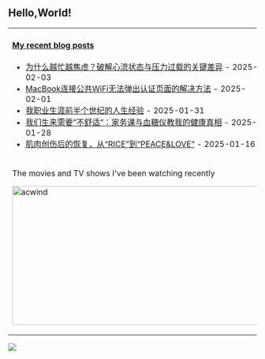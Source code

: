 ## Hello,World!

<table width="95%">
<tr>
<td valign="top"  colspan="2">

#### <a href="https://blog.animesdata.com" target="_blank">My recent blog posts</a>

<!-- blog starts -->
* <a href='https://www.cocosdarkwood.com/%E5%85%B6%E4%BB%96/2025/02/03/flow.html' target='_blank'>为什么越忙越焦虑？破解心流状态与压力过载的关键差异</a> - 2025-02-03
* <a href='https://www.cocosdarkwood.com/%E4%BB%A3%E7%A0%81%E4%BA%BA%E7%94%9F/2025/02/01/macbook-connect-public-wifi.html' target='_blank'>MacBook连接公共WiFi无法弹出认证页面的解决方法</a> - 2025-02-01
* <a href='https://www.cocosdarkwood.com/%E4%BA%BA%E7%94%9F%E6%84%9F%E6%82%9F/2025/01/31/Life-Lessons-from-the-First-Half-Century-of-My-Career-copy.html' target='_blank'>我职业生涯前半个世纪的人生经验</a> - 2025-01-31
* <a href='https://www.cocosdarkwood.com/%E5%81%A5%E8%BA%AB/2025/01/28/we-need-discomfort.html' target='_blank'>我们生来需要”不舒适”：家务课与血糖仪教我的健康真相</a> - 2025-01-28
* <a href='https://www.cocosdarkwood.com/%E5%81%A5%E8%BA%AB/2025/01/16/peace-and-love.html' target='_blank'>肌肉创伤后的恢复，从“RICE”到“PEACE&amp;LOVE”</a> - 2025-01-16
<!-- blog ends -->
</td>

</tr>

<tr>
    <td colspan="2">
        <p>The movies and TV shows I've been watching recently</p>
        <p>
            <a target="_blank" href="https://trakt.tv/users/acwind">
                <img width="500" height="281" alt="acwind" src="https://widgets.trakt.tv/users/1f712e5c320ac20984774069f2b6daa7/watched/fanart2@2x.jpg" />
            </a>
        </p>
    </td>
</tr>
  
</table>

![](https://github-readme-stats.vercel.app/api?username=acwind&theme=default&show_icons=true&hide_border=false&count_private=true)
